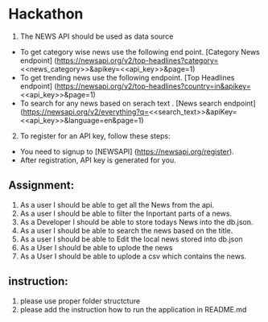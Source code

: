 # Hackathon
	
1. The NEWS API should be used as data source
- To get category wise news use the following end point. [Category News endpoint]
(https://newsapi.org/v2/top-headlines?category=<<news_category>>&apikey=<<api_key>>&page=1)
- To get trending news use the following endpoint. [Top Headlines endpoint]
(https://newsapi.org/v2/top-headlines?country=in&apikey=<<api_key>>&page=1)
- To search for any news based on serach text . [News search endpoint]
(https://newsapi.org/v2/everything?q=<<search_text>>&apiKey=<<api_key>>&language=en&page=1)
2. To register for an API key, follow these steps:
- You need to signup to [NEWSAPI] (https://newsapi.org/register).
- After registration, API key is generated for you.

## Assignment:	


1. As a user I should be able to get all the News from the api.
2. As a user I should be able to filter the Inportant parts of a news.
2. As a Developer I should be able to store todays News into the db.json.
3. As a user I should be able to search the news based on the title.
4. As a user I should be able to Edit the local news stored into db.json
5. As a User I should be able to uplode the news
6. As a User I should be able to uplode a csv which contains the news.


## instruction:

1. please use proper folder structcture
2. please add the instruction how to run the application in README.md




